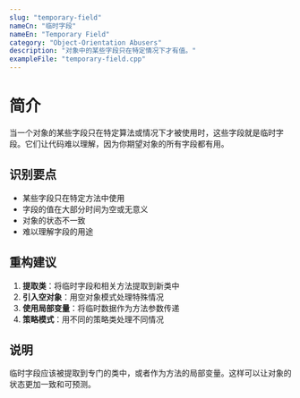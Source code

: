 ```yaml
---
slug: "temporary-field"
nameCn: "临时字段"
nameEn: "Temporary Field"
category: "Object-Orientation Abusers"
description: "对象中的某些字段只在特定情况下才有值。"
exampleFile: "temporary-field.cpp"
---
```


# 简介

当一个对象的某些字段只在特定算法或情况下才被使用时，这些字段就是临时字段。它们让代码难以理解，因为你期望对象的所有字段都有用。

## 识别要点

- 某些字段只在特定方法中使用
- 字段的值在大部分时间为空或无意义
- 对象的状态不一致
- 难以理解字段的用途

## 重构建议

1. **提取类**：将临时字段和相关方法提取到新类中
2. **引入空对象**：用空对象模式处理特殊情况
3. **使用局部变量**：将临时数据作为方法参数传递
4. **策略模式**：用不同的策略类处理不同情况

## 说明

临时字段应该被提取到专门的类中，或者作为方法的局部变量。这样可以让对象的状态更加一致和可预测。